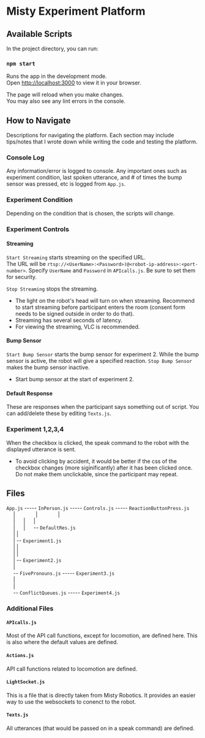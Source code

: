 # Misty Experiment Platform

## Available Scripts

In the project directory, you can run:

### `npm start`

Runs the app in the development mode.\
Open [http://localhost:3000](http://localhost:3000) to view it in your browser.

The page will reload when you make changes.\
You may also see any lint errors in the console.

## How to Navigate

Descriptions for navigating the platform. Each section may include tips/notes that I wrote down while writing the code and testing the platform.

### Console Log

Any information/error is logged to console. Any important ones such as experiment condition, last spoken utterance, and # of times the bump sensor was pressed, etc is logged from `App.js`. 

### Experiment Condition

Depending on the condition that is chosen, the scripts will change.

### Experiment Controls

#### Streaming

`Start Streaming` starts streaming on the specified URL.  
The URL will be `rtsp://<UserName>:<Password>)@<robot-ip-address>:<port-number>`. Specify `UserName` and `Password` in 
`APIcalls.js`. Be sure to set them for security.

`Stop Streaming` stops the streaming.

- The light on the robot's head will turn on when streaming. Recommend to start streaming before participant enters the room (consent form needs to be signed outside in order to do that). 
- Streaming has several seconds of latency.
- For viewing the streaming, VLC is recommended. 

#### Bump Sensor

`Start Bump Sensor` starts the bump sensor for experiment 2. While the bump sensor is active, the robot will give a specified reaction. 
`Stop Bump Sensor` makes the bump sensor inactive.

- Start bump sensor at the start of experiment 2.

#### Default Response

These are responses when the participant says something out of script. You can add/delete these by editing `Texts.js`.

### Experiment 1,2,3,4

When the checkbox is clicked, the speak command to the robot with the displayed utterance is sent.

- To avoid clicking by accident, it would be better if the css of the checkbox changes (more siginificantly) after it has been clicked once. Do not make them unclickable, since the participant may repeat.

## Files

`App.js` ----- `InPerson.js` ----- `Controls.js` ----- `ReactionButtonPress.js`  
 &emsp; | &emsp; &emsp; &emsp;| &emsp; &emsp; &emsp;|  
 &emsp; |        &emsp;            |        &emsp;           |  
 &emsp; |      &emsp;              |         &emsp;          -- `DefaultRes.js`   
 &emsp; |                    |  
 &emsp; |                    -- `Experiment1.js`  
 &emsp; |                    |  
 &emsp; |                    |  
 &emsp; |                    -- `Experiment2.js`  
 &emsp; |  
 &emsp; -- `FivePronouns.js` ----- `Experiment3.js`  
 &emsp; |  
 &emsp; |  
 &emsp; -- `ConflictQueues.js` ----- `Experiment4.js`  

### Additional Files

#### `APIcalls.js`

Most of the API call functions, except for locomotion, are defined here. This is also where the default values are defined.

#### `Actions.js`

API call functions related to locomotion are defined.

#### `LightSocket.js`

This is a file that is directly taken from Misty Robotics. It provides an easier way to use the websockets to conenct to the robot.

#### `Texts.js`

All utterances (that would be passed on in a speak command) are defined.

